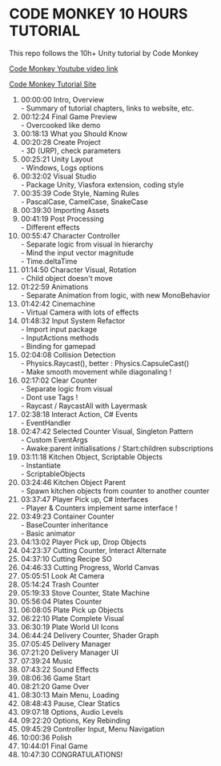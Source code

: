 # CODE MONKEY 10 HOURS TUTORIAL

This repo follows the 10h+ Unity tutorial by Code Monkey

[Code Monkey Youtube video link](https://www.youtube.com/watch?v=AmGSEH7QcDg)

[Code Monkey Tutorial Site](https://unitycodemonkey.com/kitchenchaoscourse.php)

01.	00:00:00 Intro, Overview<br/>
			 - Summary of tutorial chapters, links to website, etc.
02.	00:12:24 Final Game Preview<br/>
			 - Overcooked like demo
03.	00:18:13 What you Should Know
04.	00:20:28 Create Project<br/>
			 - 3D (URP), check parameters
05.	00:25:21 Unity Layout<br/>
			 - Windows, Logs options
06.	00:32:02 Visual Studio<br/>
			 - Package Unity, Viasfora extension, coding style
07.	00:35:39 Code Style, Naming Rules<br/>
			 - PascalCase, CamelCase, SnakeCase
08.	00:39:30 Importing Assets
09.	00:41:19 Post Processing<br/>
			 - Different effects
10.	00:55:47 Character Controller<br/>
			 - Separate logic from visual in hierarchy<br/>
			 - Mind the input vector magnitude<br/>
			 - Time.deltaTime
11.	01:14:50 Character Visual, Rotation<br/>
			 - Child object doesn't move
12.	01:22:59 Animations<br/>
			 - Separate Animation from logic, with new MonoBehavior
13.	01:42:42 Cinemachine<br/>
			 - Virtual Camera with lots of effects
14.	01:48:32 Input System Refactor<br/>
			 - Import input package<br/>
			 - InputActions methods<br/>
			 - Binding for gamepad
15.	02:04:08 Collision Detection<br/>
			 - Physics.Raycast(), better : Physics.CapsuleCast()<br/>
			 - Make smooth movement while diagonaling !
16.	02:17:02 Clear Counter<br/>
			 - Separate logic from visual<br/>
			 - Dont use Tags !<br/>
			 - Raycast / RaycastAll with Layermask
17.	02:38:18 Interact Action, C# Events<br/>
			 - EventHandler
18.	02:47:42 Selected Counter Visual, Singleton Pattern<br/>
			 - Custom EventArgs<br/>
			 - Awake:parent initialisations / Start:children subscriptions
19.	03:11:18 Kitchen Object, Scriptable Objects<br/>
			 - Instantiate<br/>
			 - ScriptableObjects
20.	03:24:46 Kitchen Object Parent<br/>
			 - Spawn kitchen objects from counter to another counter
21.	03:37:47 Player Pick up, C# Interfaces<br/>
			 - Player & Counters implement same interface !
22.	03:49:23 Container Counter<br/>
			 - BaseCounter inheritance<br/>
			 - Basic animator
23.	04:13:02 Player Pick up, Drop Objects
24.	04:23:37 Cutting Counter, Interact Alternate
25.	04:37:10 Cutting Recipe SO
26.	04:46:33 Cutting Progress, World Canvas
27.	05:05:51 Look At Camera
28.	05:14:24 Trash Counter
29.	05:19:33 Stove Counter, State Machine
30.	05:56:04 Plates Counter
31.	06:08:05 Plate Pick up Objects
32.	06:22:10 Plate Complete Visual
33.	06:30:19 Plate World UI Icons
34.	06:44:24 Delivery Counter, Shader Graph
35.	07:05:45 Delivery Manager
36.	07:21:20 Delivery Manager UI
37.	07:39:24 Music
38.	07:43:22 Sound Effects
39.	08:06:36 Game Start
40.	08:21:20 Game Over
41.	08:30:13 Main Menu, Loading
42.	08:48:43 Pause, Clear Statics
43.	09:07:18 Options, Audio Levels
44.	09:22:20 Options, Key Rebinding
45.	09:45:29 Controller Input, Menu Navigation
46.	10:00:36 Polish
47.	10:44:01 Final Game
48.	10:47:30 CONGRATULATIONS!
